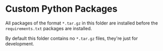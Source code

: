 # Custom Python Packages

All packages of the format `*.tar.gz` in this folder are installed before
the `requirements.txt` packages are installed.

By default this folder contains no `*.tar.gz` files, they're just for development.

